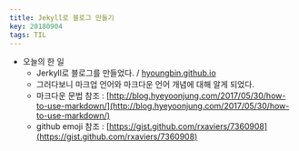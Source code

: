 ```yaml
---
title: Jekyll로 블로그 만들기
key: 20180904
tags: TIL
---
```


- 오늘의 한 일
  - Jerkyll로 블로그를 만들었다.  /  [hyoungbin.github.io](https://hyoungbin.github.io)
  - 그러다보니 마크업 언어와 마크다운 언어 개념에 대해 알게 되었다. 
  - 마크다운 문법 참조 : [http://blog.hyeyoonjung.com/2017/05/30/how-to-use-markdown/](http://blog.hyeyoonjung.com/2017/05/30/how-to-use-markdown/)
  - github emoji 참조 : [https://gist.github.com/rxaviers/7360908](https://gist.github.com/rxaviers/7360908)
